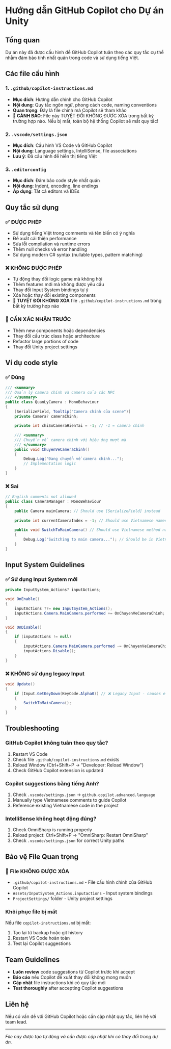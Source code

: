 # Hướng dẫn GitHub Copilot cho Dự án Unity

## Tổng quan
Dự án này đã được cấu hình để GitHub Copilot tuân theo các quy tắc cụ thể nhằm đảm bảo tính nhất quán trong code và sử dụng tiếng Việt.

## Các file cấu hình

### 1. `.github/copilot-instructions.md`
- **Mục đích**: Hướng dẫn chính cho GitHub Copilot
- **Nội dung**: Quy tắc ngôn ngữ, phong cách code, naming conventions
- **Quan trọng**: Đây là file chính mà Copilot sẽ tham khảo
- **🚨 CẢNH BÁO**: File này TUYỆT ĐỐI KHÔNG ĐƯỢC XÓA trong bất kỳ trường hợp nào. Nếu bị mất, toàn bộ hệ thống Copilot sẽ mất quy tắc!

### 2. `.vscode/settings.json`
- **Mục đích**: Cấu hình VS Code và GitHub Copilot
- **Nội dung**: Language settings, IntelliSense, file associations
- **Lưu ý**: Đã cấu hình để hiển thị tiếng Việt

### 3. `.editorconfig`
- **Mục đích**: Đảm bảo code style nhất quán
- **Nội dung**: Indent, encoding, line endings
- **Áp dụng**: Tất cả editors và IDEs

## Quy tắc sử dụng

### ✅ ĐƯỢC PHÉP
- Sử dụng tiếng Việt trong comments và tên biến có ý nghĩa
- Đề xuất cải thiện performance
- Sửa lỗi compilation và runtime errors
- Thêm null checks và error handling
- Sử dụng modern C# syntax (nullable types, pattern matching)

### ❌ KHÔNG ĐƯỢC PHÉP
- Tự động thay đổi logic game mà không hỏi
- Thêm features mới mà không được yêu cầu
- Thay đổi Input System bindings tự ý
- Xóa hoặc thay đổi existing components
- **🚨 TUYỆT ĐỐI KHÔNG XÓA** file `.github/copilot-instructions.md` trong bất kỳ trường hợp nào

### 🤔 CẦN XÁC NHẬN TRƯỚC
- Thêm new components hoặc dependencies
- Thay đổi cấu trúc class hoặc architecture
- Refactor large portions of code
- Thay đổi Unity project settings

## Ví dụ code style

### ✅ Đúng
```csharp
/// <summary>
/// Quản lý camera chính và camera của các NPC
/// </summary>
public class QuanLyCamera : MonoBehaviour
{
    [SerializeField, Tooltip("Camera chính của scene")]
    private Camera? cameraChinh;
    
    private int chiSoCameraHienTai = -1; // -1 = camera chính
    
    /// <summary>
    /// Chuyển về camera chính với hiệu ứng mượt mà
    /// </summary>
    public void ChuyenVeCameraChinh()
    {
        Debug.Log("Đang chuyển về camera chính...");
        // Implementation logic
    }
}
```

### ❌ Sai
```csharp
// English comments not allowed
public class CameraManager : MonoBehaviour
{
    public Camera mainCamera; // Should use [SerializeField] instead
    
    private int currentCameraIndex = -1; // Should use Vietnamese names
    
    public void SwitchToMainCamera() // Should use Vietnamese method names
    {
        Debug.Log("Switching to main camera..."); // Should be in Vietnamese
    }
}
```

## Input System Guidelines

### ✅ Sử dụng Input System mới
```csharp
private InputSystem_Actions? inputActions;

void OnEnable()
{
    inputActions ??= new InputSystem_Actions();
    inputActions.Camera.MainCamera.performed += OnChuyenVeCameraChinh;
}

void OnDisable()
{
    if (inputActions != null)
    {
        inputActions.Camera.MainCamera.performed -= OnChuyenVeCameraChinh;
        inputActions.Disable();
    }
}
```

### ❌ KHÔNG sử dụng legacy Input
```csharp
void Update()
{
    if (Input.GetKeyDown(KeyCode.Alpha0)) // ❌ Legacy Input - causes errors
    {
        SwitchToMainCamera();
    }
}
```

## Troubleshooting

### GitHub Copilot không tuân theo quy tắc?
1. Restart VS Code
2. Check file `.github/copilot-instructions.md` exists
3. Reload Window (Ctrl+Shift+P → "Developer: Reload Window")
4. Check GitHub Copilot extension is updated

### Copilot suggestions bằng tiếng Anh?
1. Check `.vscode/settings.json` → `github.copilot.advanced.language`
2. Manually type Vietnamese comments to guide Copilot
3. Reference existing Vietnamese code in the project

### IntelliSense không hoạt động đúng?
1. Check OmniSharp is running properly
2. Reload project: Ctrl+Shift+P → "OmniSharp: Restart OmniSharp"
3. Check `.vscode/settings.json` for correct Unity paths

## Bảo vệ File Quan trọng

### 🚨 File KHÔNG ĐƯỢC XÓA
- `.github/copilot-instructions.md` - File cấu hình chính của GitHub Copilot
- `Assets/InputSystem_Actions.inputactions` - Input system bindings
- `ProjectSettings/` folder - Unity project settings

### Khôi phục file bị mất
Nếu file `copilot-instructions.md` bị mất:
1. Tạo lại từ backup hoặc git history
2. Restart VS Code hoàn toàn
3. Test lại Copilot suggestions

## Team Guidelines

- **Luôn review** code suggestions từ Copilot trước khi accept
- **Báo cáo** nếu Copilot đề xuất thay đổi không mong muốn
- **Cập nhật** file instructions khi có quy tắc mới
- **Test thoroughly** after accepting Copilot suggestions

## Liên hệ
Nếu có vấn đề với GitHub Copilot hoặc cần cập nhật quy tắc, liên hệ với team lead.

---
*File này được tạo tự động và cần được cập nhật khi có thay đổi trong dự án.*
